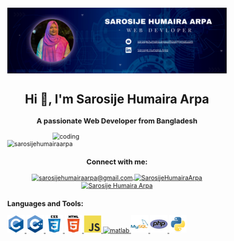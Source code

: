 ![Header](./Arpa_Cover.png)
<h1 align="center">Hi 👋, I'm Sarosije Humaira Arpa</h1>
<h3 align="center">A passionate Web Developer from Bangladesh</h3>

<img align="right" alt="coding" width="400" src="https://plan.io/images/blog/become-a-more-productive-software-engineer.png?1702997175">

<p align="left"> <img src="https://komarev.com/ghpvc/?username=sarosijehumairaarpa&label=Profile%20views&color=0e75b6&style=flat" alt="sarosijehumairaarpa" /> </p>

<h3 align="center">Connect with me:</h3>
<p align="center">
  <a href="mailto:sarosijehumairaarpa@gmail.com">
        <img align="center"
        src="https://img.shields.io/badge/Gmail-lightgrey?style=flat&logo=gmail"
        alt="sarosijehumairaarpa@gmail.com" height="30" width="80" />
    </a>
    <a href="https://github.com/SarosijeHumairaArpa" target="blank">
        <img align="center"
            src="https://raw.githubusercontent.com/rahuldkjain/github-profile-readme-generator/master/src/images/icons/Social/github.svg"
            alt="SarosijeHumairaArpa" height="30" width="40" />
    </a>
    <a href="https://www.linkedin.com/in/sarosije-humaira-arpa-4119091ab/" target="blank">
        <img align="center"
            src="https://raw.githubusercontent.com/rahuldkjain/github-profile-readme-generator/master/src/images/icons/Social/linked-in-alt.svg"
            alt="Sarosije Humaira Arpa" height="30" width="40" />
    </a>
</p>

<h3 align="left">Languages and Tools:</h3>
<p align="left"> <a href="https://www.cprogramming.com/" target="_blank" rel="noreferrer"> <img src="https://raw.githubusercontent.com/devicons/devicon/master/icons/c/c-original.svg" alt="c" width="40" height="40"/> </a> <a href="https://www.w3schools.com/cpp/" target="_blank" rel="noreferrer"> <img src="https://raw.githubusercontent.com/devicons/devicon/master/icons/cplusplus/cplusplus-original.svg" alt="cplusplus" width="40" height="40"/> </a> <a href="https://www.w3schools.com/css/" target="_blank" rel="noreferrer"> <img src="https://raw.githubusercontent.com/devicons/devicon/master/icons/css3/css3-original-wordmark.svg" alt="css3" width="40" height="40"/> </a> <a href="https://www.w3.org/html/" target="_blank" rel="noreferrer"> <img src="https://raw.githubusercontent.com/devicons/devicon/master/icons/html5/html5-original-wordmark.svg" alt="html5" width="40" height="40"/> </a> <a href="https://developer.mozilla.org/en-US/docs/Web/JavaScript" target="_blank" rel="noreferrer"> <img src="https://raw.githubusercontent.com/devicons/devicon/master/icons/javascript/javascript-original.svg" alt="javascript" width="40" height="40"/> </a> <a href="https://www.mathworks.com/" target="_blank" rel="noreferrer"> <img src="https://upload.wikimedia.org/wikipedia/commons/2/21/Matlab_Logo.png" alt="matlab" width="40" height="40"/> </a> <a href="https://www.mysql.com/" target="_blank" rel="noreferrer"> <img src="https://raw.githubusercontent.com/devicons/devicon/master/icons/mysql/mysql-original-wordmark.svg" alt="mysql" width="40" height="40"/> </a> <a href="https://www.php.net" target="_blank" rel="noreferrer"> <img src="https://raw.githubusercontent.com/devicons/devicon/master/icons/php/php-original.svg" alt="php" width="40" height="40"/> </a> <a href="https://www.python.org" target="_blank" rel="noreferrer"> <img src="https://raw.githubusercontent.com/devicons/devicon/master/icons/python/python-original.svg" alt="python" width="40" height="40"/> </a> </p>

